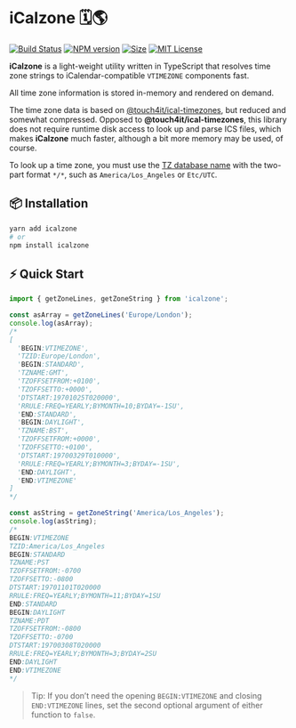# iCalzone 🗓🌎

[![Build Status][travis-image]][travis-url]
[![NPM version][npm-version-image]][npm-url]
[![Size][min-size-image]][npm-url]
[![MIT License][license-image]][license-url]

**iCalzone** is a light-weight utility written in TypeScript that resolves time zone strings to iCalendar-compatible `VTIMEZONE` components fast.

All time zone information is stored in-memory and rendered on demand.

The time zone data is based on [@touch4it/ical-timezones](https://github.com/touch4it/ical-timezones), but reduced and somewhat compressed. Opposed to **@touch4it/ical-timezones**, this library does not require runtime disk access to look up and parse ICS files, which makes **iCalzone** much faster, although a bit more memory may be used, of course.

To look up a time zone, you must use the [TZ database name](https://en.wikipedia.org/wiki/List_of_tz_database_time_zones) with the two-part format `*/*`, such as `America/Los_Angeles` or `Etc/UTC`.


## 📦 Installation

```sh
yarn add icalzone
# or
npm install icalzone
```


## ⚡️ Quick Start

```typescript
import { getZoneLines, getZoneString } from 'icalzone';

const asArray = getZoneLines('Europe/London');
console.log(asArray);
/*
[
  'BEGIN:VTIMEZONE',
  'TZID:Europe/London',
  'BEGIN:STANDARD',
  'TZNAME:GMT',
  'TZOFFSETFROM:+0100',
  'TZOFFSETTO:+0000',
  'DTSTART:19701025T020000',
  'RRULE:FREQ=YEARLY;BYMONTH=10;BYDAY=-1SU',
  'END:STANDARD',
  'BEGIN:DAYLIGHT',
  'TZNAME:BST',
  'TZOFFSETFROM:+0000',
  'TZOFFSETTO:+0100',
  'DTSTART:19700329T010000',
  'RRULE:FREQ=YEARLY;BYMONTH=3;BYDAY=-1SU',
  'END:DAYLIGHT',
  'END:VTIMEZONE'
]
*/

const asString = getZoneString('America/Los_Angeles');
console.log(asString);
/*
BEGIN:VTIMEZONE
TZID:America/Los_Angeles
BEGIN:STANDARD
TZNAME:PST
TZOFFSETFROM:-0700
TZOFFSETTO:-0800
DTSTART:19701101T020000
RRULE:FREQ=YEARLY;BYMONTH=11;BYDAY=1SU
END:STANDARD
BEGIN:DAYLIGHT
TZNAME:PDT
TZOFFSETFROM:-0800
TZOFFSETTO:-0700
DTSTART:19700308T020000
RRULE:FREQ=YEARLY;BYMONTH=3;BYDAY=2SU
END:DAYLIGHT
END:VTIMEZONE
*/
```

> Tip: If you don’t need the opening `BEGIN:VTIMEZONE` and closing `END:VTIMEZONE` lines, set the second optional argument of either function to `false`.


[npm-url]: https://npmjs.org/package/icalzone
[npm-version-image]: https://img.shields.io/npm/v/icalzone.svg?style=flat

[travis-url]: https://travis-ci.org/Manc/icalzone
[travis-image]: https://img.shields.io/travis/Manc/icalzone/main.svg?style=flat

[min-size-image]: https://img.shields.io/bundlephobia/min/icalzone?style=flat

[license-url]: LICENSE
[license-image]: https://img.shields.io/badge/license-ISC-blue.svg?style=flat
